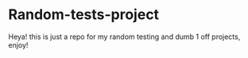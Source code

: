 # Random-tests-project
Heya! this is just a repo for my random testing and dumb 1 off projects, enjoy!
